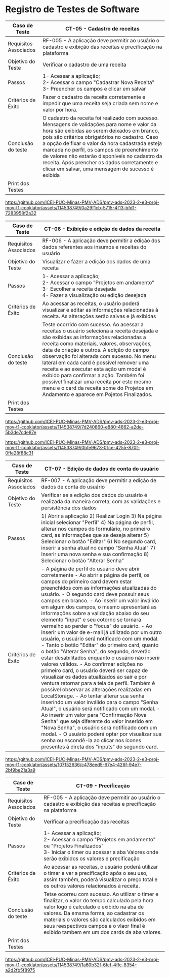 # Registro de Testes de Software

| Caso de Teste | CT-05 - Cadastro de receitas |
|---------------|--------------------------|
| Requisitos Associados | RF-005 - A aplicação deve permitir ao usuário o cadastro e exibição das receitas e precificação na plataforma |
| Objetivo do Teste | Verificar o cadastro de uma receita |
| Passos | 1- Acessar a aplicação; <br> 2- Acessar o campo "Cadastrar Nova Receita" <br> 3- Preencher os campos e clicar em salvar |
| Critérios de Êxito | Fazer o cadastro da receita corretamente e impedir que uma receita seja criada sem nome e valor por hora. |
| Conclusão do teste | O cadastro da receita foi realizado com sucesso. Mensagens de validações para nome e valor da hora são exibidas ao serem deixados em branco, pois são critérios obrigatórios no cadastro. Caso a opção de fixar o valor da hora cadastrada esteja marcada no perfil, os campos de preenchimento de valores não estarão disponíveis no cadastro da receita. Após prencher os dados corretamente e clicar em salvar, uma mensagem de sucesso é exibida |
| Print dos Testes |

https://github.com/ICEI-PUC-Minas-PMV-ADS/pmv-ads-2023-2-e3-proj-mov-t1-cooklator/assets/114538749/0a29f1cb-5715-4f13-bfd1-7283958f2a32

| Caso de Teste | CT-06 - Exibição e edição de dados da receita |
|---------------|--------------------------|
| Requisitos Associados | RF-006 - A aplicação deve permitir a edição dos dados referentes aos insumos e receitas do usuário |
| Objetivo do Teste | Visualizar e fazer a edição dos dados de uma receita |
| Passos | 1- Acessar a aplicação; <br> 2- Acessar o campo "Projetos em andamento" <br> 3- Escolher a receita desejada <br> 4- Fazer a visualização ou edição desejada |
| Critérios de Êxito | Ao acessar as receitas, o usuário poderá visualizar e editar as informações relacionadas à receita. As alterações serão salvas e já exibidas |
| Conclusão do teste | Teste ocorrido com sucesso. Ao acessar a receitas o usuário seleciona a receita desejada e são exibidas as informações relacionadas a receita como materiais, valores, observações, data de criação e outros. A edição do campo observação foi alterada com sucesso. No menu lateral em cada card é possível remover uma receita e ao executar esta ação um modal é exibido para confirmar a ação. Também foi possível finalizar uma receita por este mesmo menu e o card da receita some do Projetos em Andamento e aparece em Pojetos Finalizados. |
| Print dos Testes |

https://github.com/ICEI-PUC-Minas-PMV-ADS/pmv-ads-2023-2-e3-proj-mov-t1-cooklator/assets/114538749/7d240860-e880-4662-a2de-5b3de7cde87e

https://github.com/ICEI-PUC-Minas-PMV-ADS/pmv-ads-2023-2-e3-proj-mov-t1-cooklator/assets/114538749/0bfe9673-01ce-4255-870f-0ffe28f88c31

| Caso de Teste | CT-07 - Edição de dados de conta do usuário |
|---------------|--------------------------|
| Requisitos Associados | RF-007 - A aplicação deve permitir a edição de dados de conta do usuário |
| Objetivo do Teste | Verificar se a edição dos dados do usuário é realizada da maneira correta, com as validações e persistência dos dados |
| Passos | 1) Abrir a aplicação 2) Realizar Login 3) Na página inicial selecionar "Perfil" 4) Na página de perfil, alterar nos campos do formulário, no primeiro card, as informações que se deseja alterar 5) Selecionar o botão "Editar" 6) No segundo card, inserir a senha atual no campo "Senha Atual" 7) Inserir uma nova senha e sua confirmação 8) Selecionar o botão "Alterar Senha" |
| Critérios de Êxito | - A página de perfil do usuário deve abrir corretamente - Ao abrir a página de perfil, os campos do primeiro card devem estar preenchidos com as informações atualizadas do usuário. - O segundo card deve possuir seus campos em branco. - Ao inserir um valor inválido em algum dos campos, o mesmo apresentará as informações sobre a validação abaixo do seu elemento "input" e seu cotorno se tornará vermelho ao perder o "focus" do usuário. - Ao inserir um valor de e-mail já utilizado por um outro usuário, o usuário será notificado com um modal. - Tanto o botão "Editar" do primeiro card, quanto o botão "Alterar Senha", do segundo, deverão estar desabilitados enquanto o usuário não inserir valores válidos. - Ao confirmar edições no primeiro card, o usuário deverá ser capaz de visualizar os dados atualizados ao sair e por ventura retornar para a tela de perfil. Também é possível observar as alterações realizadas em LocalStorage. - Ao tentar alterar sua senha inserindo um valor inválido para o campo "Senha Atual", o usuário será notificado com um modal. - Ao inserir um valor para "Confirmação Nova Senha" que seja diferente do valor inserido em "Nova Senha", o usuário será notificado com um modal. - O usuário poderá optar por visualizar sua senha ou escondê-la ao clicar nos ícones presentes à direta dos "inputs" do segundo card.

https://github.com/ICEI-PUC-Minas-PMV-ADS/pmv-ads-2023-2-e3-proj-mov-t1-cooklator/assets/107152636/c478eed5-67e4-426f-94e7-2bf9be21a3a9

| Caso de Teste | CT-09 - Precificação |
|---------------|--------------------------|
| Requisitos Associados | RF-005 - A aplicação deve permitir ao usuário o cadastro e exibição das receitas e precificação na plataforma |
| Objetivo do Teste | Verificar a precificação das receitas |
| Passos | 1- Acessar a aplicação; <br> 2- Acessar o campo "Projetos em andamento" ou "Projetos Finalizados" <br> 3- Iniciar o timer ou acessar a aba Valores onde serão exibidos os valores e precificação |
| Critérios de Êxito | Ao acessar as receitas, o usuário poderá utilizar o timer e ver a precificação após o seu uso, assim também, poderá visualizar o preço total e os outros valores relacionados à receita.
| Conclusão do teste | Tetse ocorreu com sucesso. Ao utilizar o timer e finalizar, o valor do tempo calculado pela hora valor logo é calculado e exibido na aba de valores. Da emsma forma, ao cadastrar os materiais o valores são calculados exibidos em seus reespectivos campos e o vlaor final é exibido tambem em um dos cards da aba valores. |
| Print dos Testes |

https://github.com/ICEI-PUC-Minas-PMV-ADS/pmv-ads-2023-2-e3-proj-mov-t1-cooklator/assets/114538749/1a60b32f-6fcf-4ffc-8354-a2d2fb5f8975

